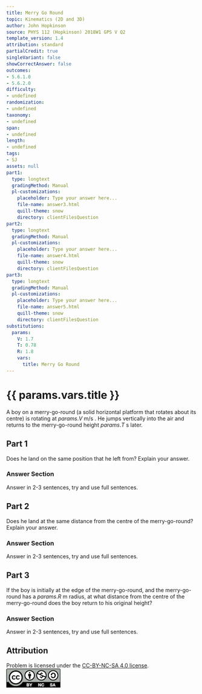 ```yaml
---
title: Merry Go Round
topic: Kinematics (2D and 3D)
author: John Hopkinson
source: PHYS 112 (Hopkinson) 2018W1 GPS V Q2
template_version: 1.4
attribution: standard
partialCredit: true
singleVariant: false
showCorrectAnswer: false
outcomes:
- 5.6.1.0
- 5.6.2.0
difficulty:
- undefined
randomization:
- undefined
taxonomy:
- undefined
span:
- undefined
length:
- undefined
tags:
- SJ
assets: null
part1:
  type: longtext
  gradingMethod: Manual
  pl-customizations:
    placeholder: Type your answer here...
    file-name: answer3.html
    quill-theme: snow
    directory: clientFilesQuestion
part2:
  type: longtext
  gradingMethod: Manual
  pl-customizations:
    placeholder: Type your answer here...
    file-name: answer4.html
    quill-theme: snow
    directory: clientFilesQuestion
part3:
  type: longtext
  gradingMethod: Manual
  pl-customizations:
    placeholder: Type your answer here...
    file-name: answer5.html
    quill-theme: snow
    directory: clientFilesQuestion
substitutions:
  params:
    V: 1.7
    T: 0.78
    R: 1.8
    vars:
      title: Merry Go Round
---
```

# {{ params.vars.title }}
A boy on a merry-go-round (a solid horizontal platform that rotates about its centre) is rotating at ${{ params.V }}$ m/s . He jumps vertically into the air and returns to the merry-go-round height ${{ params.T }}$ s later.

## Part 1

Does he land on the same position that he left from? Explain your answer.

### Answer Section

Answer in 2-3 sentences, try and use full sentences.

## Part 2

Does he land at the same distance from the centre of the merry-go-round? Explain your answer.

### Answer Section

Answer in 2-3 sentences, try and use full sentences.

## Part 3

If the boy is initially at the edge of the merry-go-round, and the merry-go-round has a ${{ params.R }}$ m radius, at what distance from the centre of the merry-go-round does the boy return to his original height?

### Answer Section

Answer in 2-3 sentences, try and use full sentences.

## Attribution

Problem is licensed under the [CC-BY-NC-SA 4.0 license](https://creativecommons.org/licenses/by-nc-sa/4.0/).<br> ![The Creative Commons 4.0 license requiring attribution-BY, non-commercial-NC, and share-alike-SA license.](https://raw.githubusercontent.com/firasm/bits/master/by-nc-sa.png)